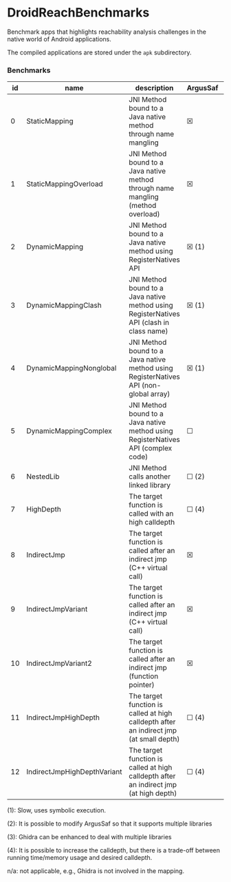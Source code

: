# DroidReachBenchmarks

Benchmark apps that highlights reachability analysis challenges in the native world of Android applications.

The compiled applications are stored under the `apk` subdirectory.

### Benchmarks

|id  | name                        | description                                                                              | ArgusSaf    | Ghidra      | DroidReach  |
|----|-----------------------------|------------------------------------------------------------------------------------------|-------------|-------------|-------------|
| 0  | StaticMapping               | JNI Method bound to a Java native method through name mangling                           | &#9746;     | n/a         | &#9746;     |
| 1  | StaticMappingOverload       | JNI Method bound to a Java native method through name mangling (method overload)         | &#9746;     | n/a         | &#9746;     |
| 2  | DynamicMapping              | JNI Method bound to a Java native method using RegisterNatives API                       | &#9746; (1) | n/a         | &#9746;     |
| 3  | DynamicMappingClash         | JNI Method bound to a Java native method using RegisterNatives API (clash in class name) | &#9746; (1) | n/a         | &#9746; (1) |
| 4  | DynamicMappingNonglobal     | JNI Method bound to a Java native method using RegisterNatives API (non-global array)    | &#9746; (1) | n/a         | &#9746; (1) |
| 5  | DynamicMappingComplex       | JNI Method bound to a Java native method using RegisterNatives API (complex code)        | &#9744;     | n/a         | &#9746;     |
| 6  | NestedLib                   | JNI Method calls another linked library                                                  | &#9744; (2) | &#9744; (3) | &#9746;     |
| 7  | HighDepth                   | The target function is called with an high calldepth                                     | &#9744; (4) | &#9746;     | &#9746;     |
| 8  | IndirectJmp                 | The target function is called after an indirect jmp (C++ virtual call)                   | &#9746;     | &#9744;     | &#9746;     |
| 9  | IndirectJmpVariant          | The target function is called after an indirect jmp (C++ virtual call)                   | &#9746;     | &#9744;     | &#9746;     |
| 10 | IndirectJmpVariant2         | The target function is called after an indirect jmp (function pointer)                   | &#9746;     | &#9744;     | &#9746;     |
| 11 | IndirectJmpHighDepth        | The target function is called at high calldepth after an indirect jmp (at small depth)   | &#9744; (4) | &#9744;     | &#9746;     |
| 12 | IndirectJmpHighDepthVariant | The target function is called at high calldepth after an indirect jmp (at high depth)    | &#9744; (4) | &#9744;     | &#9744; (4) |

(1): Slow, uses symbolic execution.

(2): It is possible to modify ArgusSaf so that it supports multiple libraries

(3): Ghidra can be enhanced to deal with multiple libraries

(4): It is possible to increase the calldepth, but there is a trade-off between running time/memory usage and desired calldepth.

n/a: not applicable, e.g., Ghidra is not involved in the mapping.
